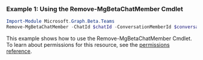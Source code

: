 ### Example 1: Using the Remove-MgBetaChatMember Cmdlet
```powershell
Import-Module Microsoft.Graph.Beta.Teams
Remove-MgBetaChatMember -ChatId $chatId -ConversationMemberId $conversationMemberId
```
This example shows how to use the Remove-MgBetaChatMember Cmdlet.
To learn about permissions for this resource, see the [permissions reference](/graph/permissions-reference).
